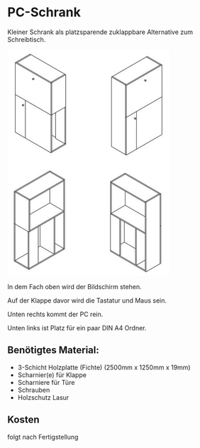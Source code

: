 # PC-Schrank

Kleiner Schrank als platzsparende zuklappbare Alternative zum Schreibtisch.

![Ansicht3d](Screenshots/dreiDAnsichten.JPG)

In dem Fach oben wird der Bildschirm stehen. 

Auf der Klappe davor wird die Tastatur und Maus sein.

Unten rechts kommt der PC rein. 

Unten links ist Platz für ein paar DIN A4 Ordner.


## Benötigtes Material:

* 3-Schicht Holzplatte (Fichte) (2500mm x 1250mm x 19mm)
* Scharnier(e) für Klappe
* Scharniere für Türe
* Schrauben
* Holzschutz Lasur

## Kosten

folgt nach Fertigstellung
